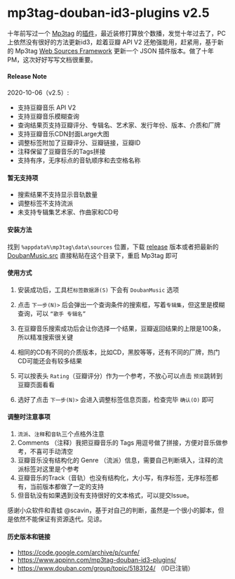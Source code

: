 # mp3tag-douban-id3-plugins v2.5
十年前写过一个 [Mp3tag](https://www.mp3tag.de/en/download.html) 的[插件](https://www.appinn.com/mp3tag-douban-id3-plugins/)，最近装修打算放个数播，发觉十年过去了，PC上依然没有很好的方法更新id3，趁着豆瓣 API V2 还勉强能用，赶紧用，基于新的 Mp3tag [Web Sources Framework](https://help.mp3tag.de/main_online.html) 更新一个 JSON 插件版本。做了十年PM，这次好好写写文档很重要。



#### Release Note

2020-10-06（v2.5）:

- 支持豆瓣音乐 API V2
- 支持豆瓣音乐模糊查询
- 查询结果页支持豆瓣评分、专辑名、艺术家、发行年份、版本、介质和厂牌
- 支持豆瓣音乐CDN封面Large大图
- 调整标签附加了豆瓣评分、豆瓣链接，豆瓣ID
- 注释保留了豆瓣音乐的Tags拼接
- 支持有序，无序标点的音轨顺序和去空格名称



#### 暂无支持项

- 搜索结果不支持显示音轨数量
- 调整标签不支持流派
- 未支持专辑集艺术家、作曲家和CD号



#### 安装方法

找到 `%appdata%\mp3tag\data\sources` 位置，下载 [release](https://github.com/yoyicue/mp3tag-douban-id3-plugins/releases) 版本或者把最新的 [DoubanMusic.src](https://raw.githubusercontent.com/yoyicue/mp3tag-douban-id3-plugins/main/DoubanMusic.src) 直接粘贴在这个目录下，重启 Mp3tag 即可



#### 使用方式

1. 安装成功后，工具栏`标签数据源(S)` 下会有 `DoubanMusic` 选项

2. 点击 `下一步(N)>` 后会弹出一个查询条件的搜索框，写着`专辑集`，但这里是模糊查询，可以 `“歌手 专辑名”` 

3. 在豆瓣音乐搜索成功后会让你选择一个结果，豆瓣返回结果的上限是100条，所以精准搜索很关键

4. 相同的CD有不同的介质版本，比如CD，黑胶等等，还有不同的厂牌，热门CD可能还会有较多结果

5. 可以按表头 `Rating`（豆瓣评分）作为一个参考，不放心可以点击 `预览`跳转到豆瓣页面看看

6. 选好了点击 `下一步(N)>` 会进入调整标签信息页面，检查完毕 `确认(O)` 即可

   

#### 调整时注意事项

1. `流派`、`注释`和`音轨`三个点格外注意
2. Comments （注释）我把豆瓣音乐的 Tags 用逗号做了拼接，方便对音乐做参考，不喜可手动清空
3. 豆瓣音乐没有结构化的 Genre （流派）信息，需要自己判断填入，注释的流派标签对这里是个参考
4. 豆瓣音乐的Track（音轨）也没有结构化，大小写，有序标签，无序标签都有，当前版本都做了一定的支持
5. 但音轨没有如果遇到没有支持很好的文本格式，可以提交Issue。



感谢小众软件和青蛙 @scavin，基于对自己的判断，虽然是一个很小的脚本，但是依然不能保证有资源迭代。见谅。

#### 历史版本和链接
- https://code.google.com/archive/p/cunfe/
- https://www.appinn.com/mp3tag-douban-id3-plugins/
- https://www.douban.com/group/topic/5183124/ （ID已注销）
